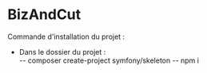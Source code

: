 # BizAndCut
Commande d'installation du projet : 
 - Dans le dossier du projet :  
   -- composer create-project symfony/skeleton
   -- npm i 